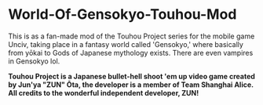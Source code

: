 # World-Of-Gensokyo-Touhou-Mod
This is as a fan-made mod of the Touhou Project series for the mobile game Unciv, taking place in a fantasy world called 'Gensokyo,' where basically from yōkai to Gods of Japanese mythology exists. There are even vampires in Gensokyo lol.

**Touhou Project is a Japanese bullet-hell shoot 'em up video game created by Jun'ya "ZUN" Ōta, the developer is a member of Team Shanghai Alice. All credits to the wonderful independent developer, ZUN!**
